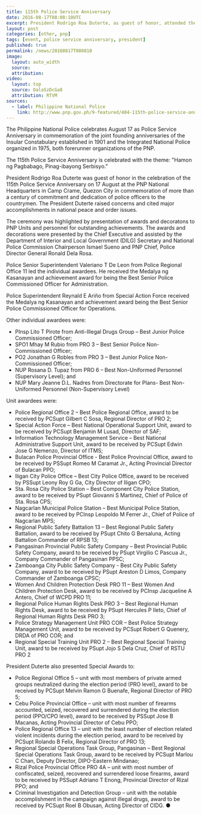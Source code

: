 ```yaml
---
title: 115th Police Service Anniversary
date: 2016-08-17T08:08:10UTC
excerpt: President Rodrigo Roa Duterte, as guest of honor, attended the 115th Police Service Anniversary on 17 August 2016 at the Philippine National Police National Headquarters in Camp Crame, Quezon City.
layout: post
categories: [other, pnp]
tags: [event, police service anniversary, president]
published: true
permalink: /news/20160817T080810
image:
  layout: auto_width
  source: 
  attribution: 
video:
  layout: top
  source: OalaSzDcGa8
  attribution: RTVM
sources:
  - label: Philippine National Police
    link: http://www.pnp.gov.ph/9-featured/404-115th-police-service-anniverssary
---
```


The Philippine National Police celebrates August 17 as Police Service Anniversary in commemoration of the joint founding anniversaries of the Insular Constabulary established in 1901 and the Integrated National Police organized in 1975, both forerunner organizations of the PNP.

The 115th Police Service Anniversary is celebrated with the theme: "Hamon ng Pagbabago, Pinag-ibayong Serbisyo."

President Rodrigo Roa Duterte was guest of honor in the celebration of the 115th Police Service Anniversary on 17 August at the PNP National Headquarters in Camp Crame, Quezon City in commemoration of more than a century of commitment and dedication of police officers to the countrymen.
The President Duterte raised concerns and cited major accomplishments in national peace and order issues.

The ceremony was highlighted by presentation of awards and decoratons to PNP Units and personnel for outstanding achievements.
The awards and decorations were presented by the Chief Executive and assisted by the Department of Interior and Local Government (DILG) Secretary and National Police Commission Chairperson Ismael Sueno and PNP Chief, Police Director General Ronald Dela Rosa.

Police Senior Superintendent Valeriano T De Leon from Police Regional Office 11 led the individual awardees.
He received the Medalya ng Kasanayan and achievement award for being the Best Senior Police Commissioned Officer for Administration.

Police Superintendent Reynald E Ariño from Special Action Force received the Medalya ng Kasanayan and achievement award being the Best Senior Police Commissioned Officer for Operations.

Other individual awardees were:

* PInsp Lito T Pirote from Anti-Illegal Drugs Group – Best Junior Police Commissioned Officer;
* SPO1 Mhay M Rubio from PRO 3 – Best Senior Police Non-Commissioned Officer;
* PO2 Jonathan G Robles from PRO 3 – Best Junior Police Non-Commissioned Officer;
* NUP Rosana D. Tupaz from PRO 6 – Best Non-Uniformed Personnel (Supervisory Level); and
* NUP Mary Jeanne D.L. Nadres from Directorate for Plans- Best Non-Uniformed Personnel (Non-Supervisory Level)

Unit awardees were:

* Police Regional Office 2 – Best Police Regional Office, award to be received by PCSupt Gilbert C Sosa, Regional Director of PRO 2;
* Special Action Force – Best National Operational Support Unit, award to be received by PCSupt Benjamin M Lusad, Director of SAF;
* Information Technology Management Service – Best National Administrative Support Unit, award to be received by PCSupt Edwin Jose G Nemenzo, Director of ITMS;
* Bulacan Police Provincial Office - Best Police Provincial Office, award to be received by PSSupt Romeo M Caramat Jr., Acting Provincial Director of Bulacan PPO;
* Iligan City Police Office – Best City Police Office, award to be received by PSSupt Leony Roy G Ga, City Director of Iligan CPO;
* Sta. Rosa City Police Station – Best Component City Police Station, award to be received by PSupt Giovanni S Martinez, Chief of Police of Sta. Rosa CPS;
* Nagcarlan Municipal Police Station – Best Municipal Police Station, award to be received by PCInsp Leopoldo M Ferrer Jr., Chief of Police of Nagcarlan MPS;
* Regional Public Safety Battalion 13 – Best Regional Public Safety Battalion, award to be received by PSupt Chito G Bersaluna, Acting Battalion Commander of RPSB 13;
* Pangasinan Provincial Public Safety Company – Best Provincial Public Safety Company, award to be received by PSupt Virgilio C Pascua Jr., Company Commander of Pangasinan PPSC;
* Zamboanga City Public Safety Company - Best City Public Safety Company, award to be received by PSupt Areston D Limos, Company Commander of Zamboanga CPSC;
* Women And Children Protection Desk PRO 11 – Best Women And Children Protection Desk, award to be received by PCInsp Jacqueline A Antero, Chief of WCPD PRO 11;
* Regional Police Human Rights Desk PRO 3 – Best Regional Human Rights Desk, award to be received by PSupt Hercules P Ileto, Chief of Regional Human Rights Desk PRO 3;
* Police Strategy Management Unit PRO COR – Best Police Strategy Management Unit, award to be received by PCSupt Robert G Quenery, DRDA of PRO COR; and
* Regional Special Training Unit PRO 2 – Best Regional Special Training Unit, award to be received by PSupt Jojo S Dela Cruz, Chief of RSTU PRO 2

President Duterte also presented Special Awards to:

* Police Regional Office 5 – unit with most members of private armed groups neutralized during the election period (PRO level), award to be received by PCSupt Melvin Ramon G Buenafe, Regional Director of PRO 5;
* Cebu Police Provincial Office – unit with most number of firearms accounted, seized, recovered and surrendered during the election period (PPO/CPO level), award to be received by PSSupt Jose B Macanas, Acting Provincial Director of Cebu PPO;
* Police Regional Office 13 – unit with the least number of election related violent incidents during the election period, award to be received by PCSupt Rolando B Felix, Regional Director of PRO 13;
* Regional Special Operations Task Group, Pangasinan – Best Regional Special Operations Task Group, award to be received by PCSupt Marlou C Chan, Deputy Director, DIPO-Eastern Mindanao;
* Rizal Police Provincial Office PRO 4A – unit with most number of confiscated, seized, recovered and surrendered loose firearms, award to be received by PSSupt Adriano T Enong, Provincial Director of Rizal PPO; and
* Criminal Investigation and Detection Group – unit with the notable accomplishment in the campaign against illegal drugs, award to be received by PCSupt Roel B Obusan, Acting Director of CIDG.
&#x25cf;
